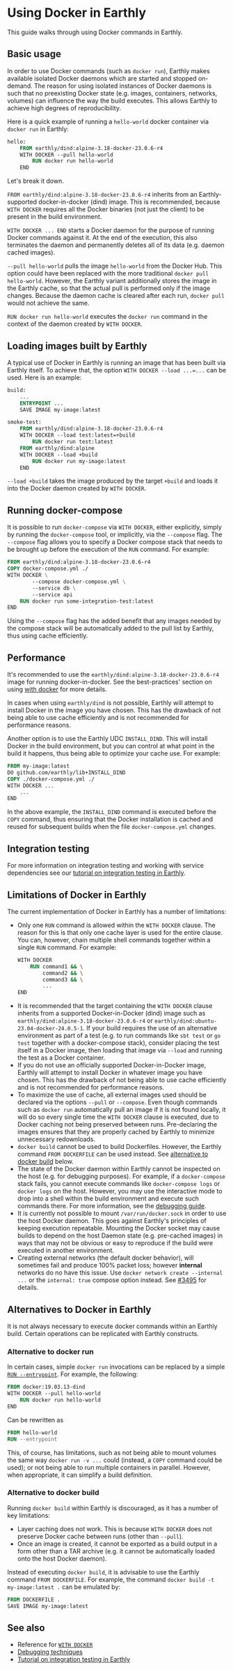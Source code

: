 
# Using Docker in Earthly

This guide walks through using Docker commands in Earthly.

## Basic usage

In order to use Docker commands (such as `docker run`), Earthly makes available isolated Docker daemons which are started and stopped on-demand. The reason for using isolated instances of Docker daemons is such that no preexisting Docker state (e.g. images, containers, networks, volumes) can influence the way the build executes. This allows Earthly to achieve high degrees of reproducibility.

Here is a quick example of running a `hello-world` docker container via `docker run` in Earthly:

```Dockerfile
hello:
    FROM earthly/dind:alpine-3.18-docker-23.0.6-r4
    WITH DOCKER --pull hello-world
        RUN docker run hello-world
    END
```

Let's break it down.

`FROM earthly/dind:alpine-3.18-docker-23.0.6-r4` inherits from an Earthly-supported docker-in-docker (dind) image. This is recommended, because `WITH DOCKER` requires all the Docker binaries (not just the client) to be present in the build environment.

`WITH DOCKER ... END` starts a Docker daemon for the purpose of running Docker commands against it. At the end of the execution, this also terminates the daemon and permanently deletes all of its data (e.g. daemon cached images).

`--pull hello-world` pulls the image `hello-world` from the Docker Hub. This option could have been replaced with the more traditional `docker pull hello-world`. However, the Earthly variant additionally stores the image in the Earthly cache, so that the actual pull is performed only if the image changes. Because the daemon cache is cleared after each run, `docker pull` would not achieve the same.

`RUN docker run hello-world` executes the `docker run` command in the context of the daemon created by `WITH DOCKER`.

## Loading images built by Earthly

A typical use of Docker in Earthly is running an image that has been built via Earthly itself. To achieve that, the option `WITH DOCKER --load ...=...` can be used. Here is an example:

```Dockerfile
build:
    ...
    ENTRYPOINT ...
    SAVE IMAGE my-image:latest

smoke-test:
    FROM earthly/dind:alpine-3.18-docker-23.0.6-r4
    WITH DOCKER --load test:latest=+build
        RUN docker run test:latest
    FROM earthly/dind:alpine
    WITH DOCKER --load +build
        RUN docker run my-image:latest
    END
```

`--load +build` takes the image produced by the target `+build` and loads it into the Docker daemon created by `WITH DOCKER`.

## Running docker-compose

It is possible to run `docker-compose` via `WITH DOCKER`, either explicitly, simply by running the `docker-compose` tool, or implicitly, via the `--compose` flag. The `--compose` flag allows you to specify a Docker compose stack that needs to be brought up before the execution of the `RUN` command. For example:

```Dockerfile
FROM earthly/dind:alpine-3.18-docker-23.0.6-r4
COPY docker-compose.yml ./
WITH DOCKER \
        --compose docker-compose.yml \
        --service db \
        --service api
    RUN docker run some-integration-test:latest
END
```

Using the `--compose` flag has the added benefit that any images needed by the compose stack will be automatically added to the pull list by Earthly, thus using cache efficiently.

## Performance

It's recommended to use the `earthly/dind:alpine-3.18-docker-23.0.6-r4` image for running docker-in-docker. See the best-practices' section on using [with docker](./best-practices.md#use-earthly-dind) for more details.

In cases when using `earthly/dind` is not possible, Earthly will attempt to install Docker in the image you have chosen. This has the drawback of not being able to use cache efficiently and is not recommended for performance reasons.

Another option is to use the Earthly UDC `INSTALL_DIND`. This will install Docker in the build environment, but you can control at what point in the build it happens, thus being able to optimize your cache use. For example:

```Dockerfile
FROM my-image:latest
DO github.com/earthly/lib+INSTALL_DIND
COPY ./docker-compose.yml ./
WITH DOCKER ...
    ...
END
```

In the above example, the `INSTALL_DIND` command is executed before the `COPY` command, thus ensuring that the Docker installation is cached and reused for subsequent builds when the file `docker-compose.yml` changes.

## Integration testing

For more information on integration testing and working with service dependencies see our [tutorial on integration testing in Earthly](./integration.md).

## Limitations of Docker in Earthly

The current implementation of Docker in Earthly has a number of limitations:

* Only one `RUN` command is allowed within the `WITH DOCKER` clause. The reason for this is that only one cache layer is used for the entire clause. You can, however, chain multiple shell commands together within a single `RUN` command. For example:
  ```Dockerfile
  WITH DOCKER
      RUN command1 && \
          command2 && \
          command3 && \
          ...
  END
  ```
* It is recommended that the target containing the `WITH DOCKER` clause inherits from a supported Docker-in-Docker (dind) image such as `earthly/dind:alpine-3.18-docker-23.0.6-r4` or `earthly/dind:ubuntu-23.04-docker-24.0.5-1`. If your build requires the use of an alternative environment as part of a test (e.g. to run commands like `sbt test` or `go test` together with a docker-compose stack), consider placing the test itself in a Docker image, then loading that image via `--load` and running the test as a Docker container.
* If you do not use an officially supported Docker-in-Docker image, Earthly will attempt to install Docker in whatever image you have chosen. This has the drawback of not being able to use cache efficiently and is not recommended for performance reasons.
* To maximize the use of cache, all external images used should be declared via the options `--pull` or `--compose`. Even though commands such as `docker run` automatically pull an image if it is not found locally, it will do so every single time the `WITH DOCKER` clause is executed, due to Docker caching not being preserved between runs. Pre-declaring the images ensures that they are properly cached by Earthly to minimize unnecessary redownloads.
* `docker build` cannot be used to build Dockerfiles. However, the Earthly command `FROM DOCKERFILE` can be used instead. See [alternative to docker build](#alternative-to-docker-build) below.
* The state of the Docker daemon within Earthly cannot be inspected on the host (e.g. for debugging purposes). For example, if a `docker-compose` stack fails, you cannot execute commands like `docker-compose logs` or `docker logs` on the host. However, you may use the interactive mode to drop into a shell within the build environment and execute such commands there. For more information, see the [debugging guide](./debugging.md).
* It is currently not possible to mount `/var/run/docker.sock` in order to use the host Docker daemon. This goes against Earthly's principles of keeping execution repeatable. Mounting the Docker socket may cause builds to depend on the host Daemon state (e.g. pre-cached images) in ways that may not be obvious or easy to reproduce if the build were executed in another environment.
* Creating external networks (the default docker behavior), will sometimes fail and produce 100% packet loss; however __internal__ networks do no have this issue. Use `docker network create --internal ...` or the `internal: true` compose option instead. See [#3495](https://github.com/earthly/earthly/issues/3495) for details.

## Alternatives to Docker in Earthly

It is not always necessary to execute docker commands within an Earthly build. Certain operations can be replicated with Earthly constructs.

### Alternative to docker run

In certain cases, simple `docker run` invocations can be replaced by a simple [`RUN --entrypoint`](../earthfile/earthfile.md#entrypoint). For example, the following:

```Dockerfile
FROM docker:19.03.13-dind
WITH DOCKER --pull hello-world
    RUN docker run hello-world
END
```

Can be rewritten as

```Dockerfile
FROM hello-world
RUN --entrypoint
```

This, of course, has limitations, such as not being able to mount volumes the same way `docker run -v ...`  could (instead, a `COPY` command could be used); or not being able to run multiple containers in parallel. However, when appropriate, it can simplify a build definition.

### Alternative to docker build

Running `docker build` within Earthly is discouraged, as it has a number of key limitations:

* Layer caching does not work. This is because `WITH DOCKER` does not preserve Docker cache between runs (other than `--pull`).
* Once an image is created, it cannot be exported as a build output in a form other than a TAR archive (e.g. it cannot be automatically loaded onto the host Docker daemon).

Instead of executing `docker build`, it is advisable to use the Earthly command `FROM DOCKERFILE`. For example, the command `docker build -t my-image:latest .` can be emulated by:

```Dockerfile
FROM DOCKERFILE .
SAVE IMAGE my-image:latest
```

## See also

* Reference for [`WITH DOCKER`](../earthfile/earthfile.md#with-docker)
* [Debugging techniques](./debugging.md)
* [Tutorial on integration testing in Earthly](./integration.md)
